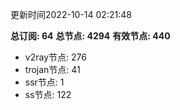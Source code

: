 更新时间2022-10-14 02:21:48

**总订阅: 64**
**总节点: 4294**
**有效节点: 440**
- v2ray节点: 276
- trojan节点: 41
- ssr节点: 1
- ss节点: 122
